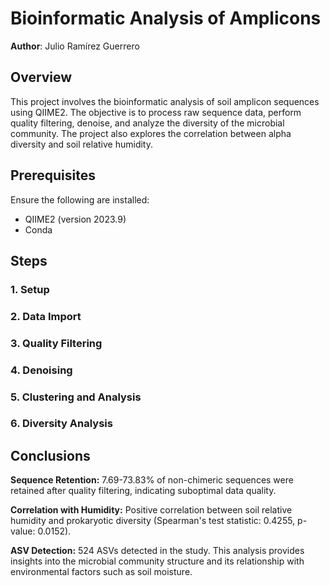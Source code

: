 # Bioinformatic Analysis of Amplicons

**Author**: Julio Ramírez Guerrero

## Overview
This project involves the bioinformatic analysis of soil amplicon sequences using QIIME2. The objective is to process raw sequence data, perform quality filtering, denoise, and analyze the diversity of the microbial community. The project also explores the correlation between alpha diversity and soil relative humidity.

## Prerequisites
Ensure the following are installed:
- QIIME2 (version 2023.9)
- Conda

## Steps

### 1. Setup

### 2. Data Import

### 3. Quality Filtering

### 4. Denoising

### 5. Clustering and Analysis

### 6. Diversity Analysis

## Conclusions
**Sequence Retention:** 7.69-73.83% of non-chimeric sequences were retained after quality filtering, indicating suboptimal data quality.

**Correlation with Humidity:** Positive correlation between soil relative humidity and prokaryotic diversity (Spearman's test statistic: 0.4255, p-value: 0.0152).

**ASV Detection:** 524 ASVs detected in the study.
This analysis provides insights into the microbial community structure and its relationship with environmental factors such as soil moisture.
